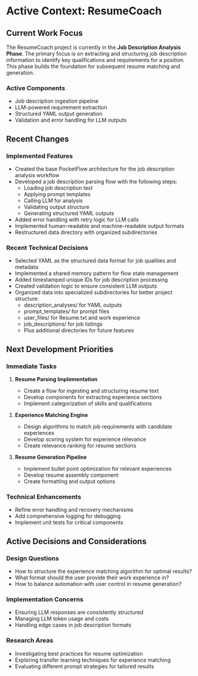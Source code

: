 # Active Context: ResumeCoach

## Current Work Focus

The ResumeCoach project is currently in the **Job Description Analysis Phase**. The primary focus is on extracting and structuring job description information to identify key qualifications and requirements for a position. This phase builds the foundation for subsequent resume matching and generation.

### Active Components
- Job description ingestion pipeline
- LLM-powered requirement extraction
- Structured YAML output generation
- Validation and error handling for LLM outputs

## Recent Changes

### Implemented Features
- Created the base PocketFlow architecture for the job description analysis workflow
- Developed a job description parsing flow with the following steps:
  - Loading job description text
  - Applying prompt templates
  - Calling LLM for analysis
  - Validating output structure
  - Generating structured YAML outputs
- Added error handling with retry logic for LLM calls
- Implemented human-readable and machine-readable output formats
- Restructured data directory with organized subdirectories

### Recent Technical Decisions
- Selected YAML as the structured data format for job qualities and metadata
- Implemented a shared memory pattern for flow state management
- Added timestamped unique IDs for job description processing
- Created validation logic to ensure consistent LLM outputs
- Organized data into specialized subdirectories for better project structure:
  - description_analyses/ for YAML outputs
  - prompt_templates/ for prompt files
  - user_files/ for Resume.txt and work experience
  - job_descriptions/ for job listings
  - Plus additional directories for future features

## Next Development Priorities

### Immediate Tasks
1. **Resume Parsing Implementation**
   - Create a flow for ingesting and structuring resume text
   - Develop components for extracting experience sections
   - Implement categorization of skills and qualifications

2. **Experience Matching Engine**
   - Design algorithms to match job requirements with candidate experiences
   - Develop scoring system for experience relevance
   - Create relevance ranking for resume sections

3. **Resume Generation Pipeline**
   - Implement bullet point optimization for relevant experiences
   - Develop resume assembly component
   - Create formatting and output options

### Technical Enhancements
- Refine error handling and recovery mechanisms
- Add comprehensive logging for debugging
- Implement unit tests for critical components

## Active Decisions and Considerations

### Design Questions
- How to structure the experience matching algorithm for optimal results?
- What format should the user provide their work experience in?
- How to balance automation with user control in resume generation?

### Implementation Concerns
- Ensuring LLM responses are consistently structured
- Managing LLM token usage and costs
- Handling edge cases in job description formats

### Research Areas
- Investigating best practices for resume optimization
- Exploring transfer learning techniques for experience matching
- Evaluating different prompt strategies for tailored results
